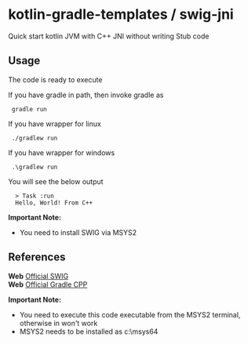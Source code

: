 # kotlin-gradle-templates / swig-jni
Quick start kotlin JVM with C++ JNI without writing Stub code 

## Usage
The code is ready to execute

If you have gradle in path, then invoke gradle as

     gradle run

If you have wrapper for linux

     ./gradlew run

If you have wrapper for windows

     .\gradlew run
     
You will see the below output
  
      > Task :run
      Hello, World! From C++

**Important Note:**
  * You need to install SWIG via MSYS2


## References

**Web** [Official SWIG](http://www.swig.org/Doc1.3/Java.html#compilation_problems_cpp)<br/>
**Web** [Official Gradle CPP](https://docs.gradle.org/current/userguide/building_cpp_projects.html#sec:custom_cpp_compile_link)

**Important Note:**
  * You need to execute this code executable from the MSYS2 terminal, otherwise in won't work
  * MSYS2 needs to be installed as c:\msys64
